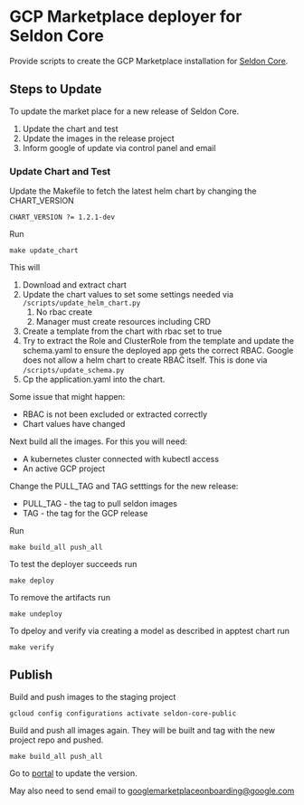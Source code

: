 # GCP Marketplace deployer for Seldon Core

Provide scripts to create the GCP Marketplace installation for [Seldon Core](https://github.com/SeldonIO/seldon-core).

## Steps to Update

To update the market place for a new release of Seldon Core.

 1. Update the chart and test
 1. Update the images in the release project
 1. Inform google of update via control panel and email

### Update Chart and Test

Update the Makefile to fetch the latest helm chart by changing the CHART_VERSION

```
CHART_VERSION ?= 1.2.1-dev
```

Run

```
make update_chart
```

This will

 1. Download and extract chart
 1. Update the chart values to set some settings needed via `/scripts/update_helm_chart.py`
     1. No rbac create
     1. Manager must create resources including CRD
 1. Create a template from the chart with rbac set to true
 1. Try to extract the Role and ClusterRole from the template and update the schema.yaml to ensure the deployed app gets the correct RBAC. Google does not allow a helm chart to create RBAC itself. This is done via `/scripts/update_schema.py`
 1. Cp the application.yaml into the chart.

Some issue that might happen:

  * RBAC is not been excluded or extracted correctly
  * Chart values have changed


Next build all the images. For this you will need:

 * A kubernetes cluster connected with kubectl access
 * An active GCP project


Change the PULL_TAG and TAG setttings for the new release:

  * PULL_TAG - the tag to pull seldon images
  * TAG - the tag for the GCP release

Run

```
make build_all push_all
```

To test the deployer succeeds run

```
make deploy
```

To remove the artifacts run

```
make undeploy
```

To dpeloy and verify via creating a model as described in apptest chart run

```
make verify
```

## Publish

Build and push images to the staging project

```
gcloud config configurations activate seldon-core-public
```

Build and push all images again. They will be built and tag with the new project repo and pushed.

```
make build_all push_all
```

Go to [portal](https://console.cloud.google.com/partner/editor/seldon-portal/seldon-core?project=seldon-portal&folder&organizationId=156002945562) to update the version.

May also need to send email to googlemarketplaceonboarding@google.com


